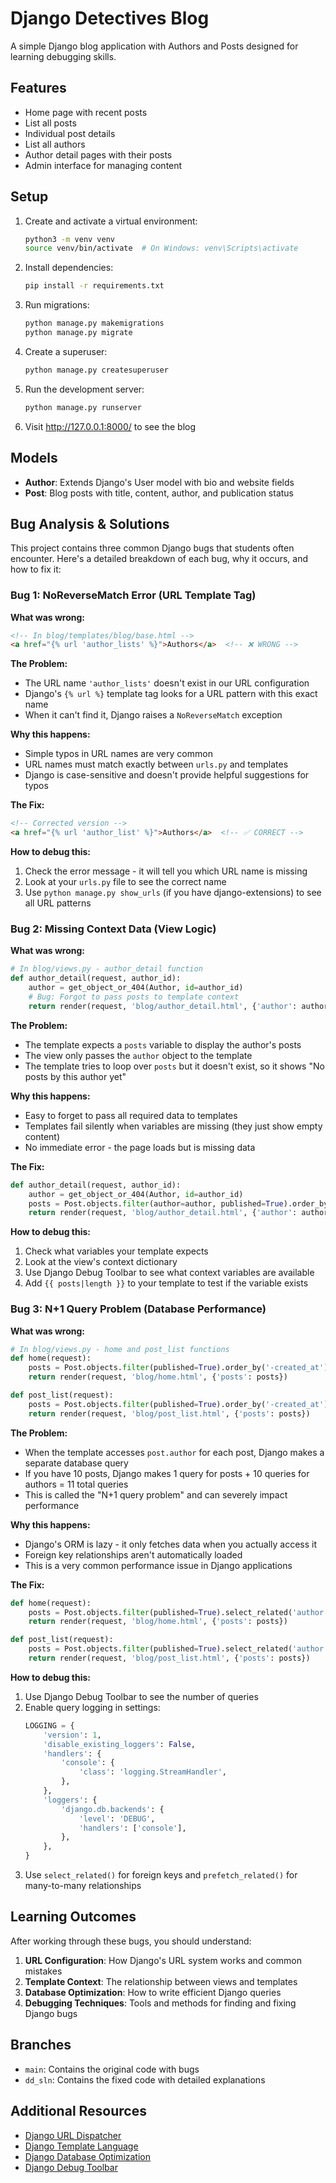 # Django Detectives Blog

A simple Django blog application with Authors and Posts designed for learning debugging skills.

## Features

- Home page with recent posts
- List all posts
- Individual post details
- List all authors
- Author detail pages with their posts
- Admin interface for managing content

## Setup

1. Create and activate a virtual environment:
   ```bash
   python3 -m venv venv
   source venv/bin/activate  # On Windows: venv\Scripts\activate
   ```

2. Install dependencies:
   ```bash
   pip install -r requirements.txt
   ```

3. Run migrations:
   ```bash
   python manage.py makemigrations
   python manage.py migrate
   ```

4. Create a superuser:
   ```bash
   python manage.py createsuperuser
   ```

5. Run the development server:
   ```bash
   python manage.py runserver
   ```

6. Visit http://127.0.0.1:8000/ to see the blog

## Models

- **Author**: Extends Django's User model with bio and website fields
- **Post**: Blog posts with title, content, author, and publication status

## Bug Analysis & Solutions

This project contains three common Django bugs that students often encounter. Here's a detailed breakdown of each bug, why it occurs, and how to fix it:

### Bug 1: NoReverseMatch Error (URL Template Tag)

**What was wrong:**
```html
<!-- In blog/templates/blog/base.html -->
<a href="{% url 'author_lists' %}">Authors</a>  <!-- ❌ WRONG -->
```

**The Problem:**
- The URL name `'author_lists'` doesn't exist in our URL configuration
- Django's `{% url %}` template tag looks for a URL pattern with this exact name
- When it can't find it, Django raises a `NoReverseMatch` exception

**Why this happens:**
- Simple typos in URL names are very common
- URL names must match exactly between `urls.py` and templates
- Django is case-sensitive and doesn't provide helpful suggestions for typos

**The Fix:**
```html
<!-- Corrected version -->
<a href="{% url 'author_list' %}">Authors</a>  <!-- ✅ CORRECT -->
```

**How to debug this:**
1. Check the error message - it will tell you which URL name is missing
2. Look at your `urls.py` file to see the correct name
3. Use `python manage.py show_urls` (if you have django-extensions) to see all URL patterns

### Bug 2: Missing Context Data (View Logic)

**What was wrong:**
```python
# In blog/views.py - author_detail function
def author_detail(request, author_id):
    author = get_object_or_404(Author, id=author_id)
    # Bug: Forgot to pass posts to template context
    return render(request, 'blog/author_detail.html', {'author': author})
```

**The Problem:**
- The template expects a `posts` variable to display the author's posts
- The view only passes the `author` object to the template
- The template tries to loop over `posts` but it doesn't exist, so it shows "No posts by this author yet"

**Why this happens:**
- Easy to forget to pass all required data to templates
- Templates fail silently when variables are missing (they just show empty content)
- No immediate error - the page loads but is missing data

**The Fix:**
```python
def author_detail(request, author_id):
    author = get_object_or_404(Author, id=author_id)
    posts = Post.objects.filter(author=author, published=True).order_by('-created_at')
    return render(request, 'blog/author_detail.html', {'author': author, 'posts': posts})
```

**How to debug this:**
1. Check what variables your template expects
2. Look at the view's context dictionary
3. Use Django Debug Toolbar to see what context variables are available
4. Add `{{ posts|length }}` to your template to test if the variable exists

### Bug 3: N+1 Query Problem (Database Performance)

**What was wrong:**
```python
# In blog/views.py - home and post_list functions
def home(request):
    posts = Post.objects.filter(published=True).order_by('-created_at')[:5]
    return render(request, 'blog/home.html', {'posts': posts})

def post_list(request):
    posts = Post.objects.filter(published=True).order_by('-created_at')
    return render(request, 'blog/post_list.html', {'posts': posts})
```

**The Problem:**
- When the template accesses `post.author` for each post, Django makes a separate database query
- If you have 10 posts, Django makes 1 query for posts + 10 queries for authors = 11 total queries
- This is called the "N+1 query problem" and can severely impact performance

**Why this happens:**
- Django's ORM is lazy - it only fetches data when you actually access it
- Foreign key relationships aren't automatically loaded
- This is a very common performance issue in Django applications

**The Fix:**
```python
def home(request):
    posts = Post.objects.filter(published=True).select_related('author').order_by('-created_at')[:5]
    return render(request, 'blog/home.html', {'posts': posts})

def post_list(request):
    posts = Post.objects.filter(published=True).select_related('author').order_by('-created_at')
    return render(request, 'blog/post_list.html', {'posts': posts})
```

**How to debug this:**
1. Use Django Debug Toolbar to see the number of queries
2. Enable query logging in settings:
   ```python
   LOGGING = {
       'version': 1,
       'disable_existing_loggers': False,
       'handlers': {
           'console': {
               'class': 'logging.StreamHandler',
           },
       },
       'loggers': {
           'django.db.backends': {
               'level': 'DEBUG',
               'handlers': ['console'],
           },
       },
   }
   ```
3. Use `select_related()` for foreign keys and `prefetch_related()` for many-to-many relationships

## Learning Outcomes

After working through these bugs, you should understand:

1. **URL Configuration**: How Django's URL system works and common mistakes
2. **Template Context**: The relationship between views and templates
3. **Database Optimization**: How to write efficient Django queries
4. **Debugging Techniques**: Tools and methods for finding and fixing Django bugs

## Branches

- `main`: Contains the original code with bugs
- `dd_sln`: Contains the fixed code with detailed explanations

## Additional Resources

- [Django URL Dispatcher](https://docs.djangoproject.com/en/stable/topics/http/urls/)
- [Django Template Language](https://docs.djangoproject.com/en/stable/topics/templates/)
- [Django Database Optimization](https://docs.djangoproject.com/en/stable/topics/db/optimization/)
- [Django Debug Toolbar](https://django-debug-toolbar.readthedocs.io/)
